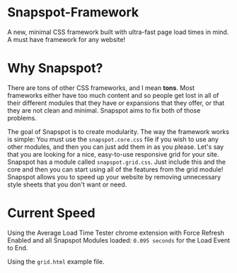 # Snapspot-Framework
A new, minimal CSS framework built with ultra-fast page load times in mind. A must have framework for any website!

# Why Snapspot?
There are tons of other CSS frameworks, and I mean **tons**. Most frameworks either have too much content and so people get lost in all of their different modules that they have or expansions that they offer, or that they are not clean and minimal. Snapspot aims to fix both of those problems.

The goal of Snapspot is to create modularity. The way the framework works is simple: You must use the `snapspot.core.css` file if you wish to use any other modules, and then you can just add them in as you please. Let's say that you are looking for a nice, easy-to-use responsive grid for your site. Snapspot has a module called `snapspot.grid.css`. Just include this and the core and then you can start using all of the features from the grid module! Snapspot allows you to speed up your website by removing unnecessary style sheets that you don't want or need.

# Current Speed
Using the Average Load Time Tester chrome extension with Force Refresh Enabled and all Snapspot Modules loaded: `0.095 seconds` for the Load Event to End.

Using the `grid.html` example file.
